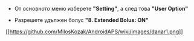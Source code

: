 * От основното меню изберете **"Setting"**, а след това **"User Option"**

* Разрешете удължен болус **"8. Extended Bolus: ON"**

[[https://github.com/MilosKozak/AndroidAPS/wiki/images/danar1.png]]